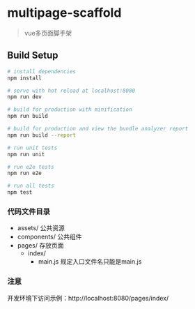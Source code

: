 # multipage-scaffold

> vue多页面脚手架

## Build Setup

``` bash
# install dependencies
npm install

# serve with hot reload at localhost:8080
npm run dev

# build for production with minification
npm run build

# build for production and view the bundle analyzer report
npm run build --report

# run unit tests
npm run unit

# run e2e tests
npm run e2e

# run all tests
npm test
```

### 代码文件目录
- assets/         公共资源
- components/     公共组件
- pages/           存放页面
    - index/
       - main.js  规定入口文件名只能是main.js

### 注意
开发环境下访问示例：http://localhost:8080/pages/index/
